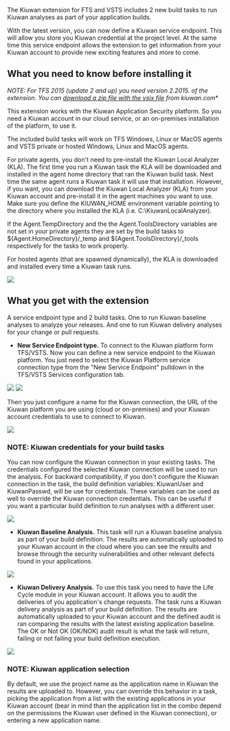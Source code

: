 The Kiuwan extension for FTS and VSTS includes 2 new build tasks to run Kiuwan analyses as part of your application builds.

With the latest version, you can now define a Kiuwan service endpoint. This will allow you store you Kiuwan credential at the project level. At the same time this service endpoint allows the extension to get information from your Kiuwan account to provide new exciting features and more to come.

## What you need to know before installing it ##

**NOTE: For TFS 2015 (update 2 and up) you need version 2.2015.* of the extension. You can [download a zip file with the vsix file](https://www.kiuwan.com/pub/tfs2015/kiuwan-publisher.kiuwan-analysis-extension-2.2015.1.vsix.zip) from kiuwan.com**

This extension works with the Kiuwan Application Security platform. So you need a Kiuwan account in our cloud service, or an on-premises installation of the platform, to use it.

The included build tasks will work on TFS Windows, Linux or MacOS agents and VSTS private or hosted Windows, Linux and MacOS agents.

For private agents, you don't need to pre-install the Kiuwan Local Analyzer (KLA). The first time you run a Kiuwan task the KLA will be downloaded and installed in the agent home directory that ran the Kiuwan build task. Next time the same agent runs a Kiuwan task it will use that installation. However, if you want, you can download the Kiuwan Local Analyzer (KLA) from your Kiuwan account and pre-install it in the agent machines you want to use. Make sure you define the KIUWAN_HOME environment variable pointing to the directory where you installed the KLA (i.e. C:\KiuwanLocalAnalyzer).

If the Agent.TempDirectory and the the Agent.ToolsDirectory variables are not set in your private agents they are set by the build tasks to ${Agent.HomeDirectory}/_temp and ${Agent.ToolsDirectory}/_tools respectively for the tasks to work properly.

For hosted agents (that are spawned dynamically), the KLA is downloaded and installed every time a Kiuwan task runs.

<img src="https://www.kiuwan.com/wp-content/uploads/2018/01/kiuwan-kla-download.png">

## What you get with the extension ##

A service endpoint type and 2 build tasks. One to run Kiuwan baseline analyses to analyze your releases. And one to run Kiuwan delivery analyses for your change or pull requests.

- **New Service Endpoint type.** To connect to the Kiuwan platform form TFS/VSTS. Now you can define a new service endpoint to the Kiuwan platform. You just need to select the Kiuwan Platform service connection type from the "New Service Endpoint" pulldown in the TFS/VSTS Services configuration tab.

<img src="https://www.kiuwan.com/wp-content/uploads/2018/03/vsts-services.png">

<img src="https://www.kiuwan.com/wp-content/uploads/2018/03/new-service-endpoint.png">

Then you just configure a name for the Kiuwan connection, the URL of the Kiuwan platform you are using (cloud or on-premises) and your Kiuwan account credentials to use to connect to Kiuwan.

<img src="https://www.kiuwan.com/wp-content/uploads/2018/03/kiuwan-endpoint-config.png">

### **NOTE**: Kiuwan credentials for your build tasks
You can now configure the Kiuwan connection in your existing tasks. The credentials configured the selected Kiuwan connection will be used to run the analysis. For backward compatibility, if you don't configure the Kiuwan connection in the task, the build definition variables: KiuwanUser and KiuwanPasswd, will be use for credentials. These variables can be used as well to override the Kiuwan connection credentials. This can be useful if you want a particular build definition to run analyses with a different user.

<img src="https://www.kiuwan.com/wp-content/uploads/2018/01/kiuwan-tasks.png">

- **Kiuwan Baseline Analysis.** This task will run a Kiuwan baseline analysis as part of your build definition. The results are automatically uploaded to your Kiuwan account in the cloud where you can see the results and browse through the security vulnerabilities and other relevant defects  found in your applications.

<img src="https://www.kiuwan.com/wp-content/uploads/2018/01/analysis-results.png">

- **Kiuwan Delivery Analysis.** To use this task you need to have the Life Cycle module in your Kiuwan account. It allows you to audit the deliveries of you application's change requests. The task runs a Kiuwan delivery analysis as part of your build definition. The results are automatically uploaded to your Kiuwan account and the defined audit is ran comparing the results with the latest existing application baseline. The OK or Not OK (OK/NOK) audit result is what the task will return, failing or not failing your build definition execution.

<img src="https://www.kiuwan.com/wp-content/uploads/2018/01/kiuwan-audit-results.png">

### **NOTE**: Kiuwan application selection
By default, we use the project name as the application name in Kiuwan the results are uploaded to. However, you can override this behavior in a task, picking the application from a list with the existing applications in your Kiuwan account (bear in mind than the application list in the combo depend on the permissions the Kiuwan user defined in the Kiuwan connection), or entering a new application name.
